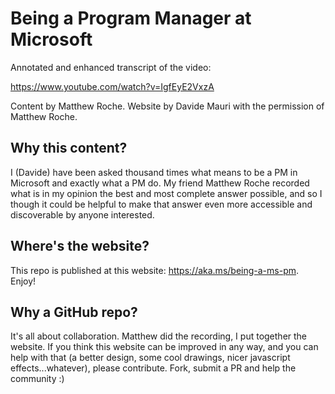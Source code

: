 # Being a Program Manager at Microsoft

Annotated and enhanced transcript of the video:

https://www.youtube.com/watch?v=IgfEyE2VxzA

Content by Matthew Roche. Website by Davide Mauri with the permission of Matthew Roche.

## Why this content?

I (Davide) have been asked thousand times what means to be a PM in Microsoft and exactly what a PM do. My friend Matthew Roche recorded what is in my opinion the best and most complete answer possible, and so I though it could be helpful to make that answer even more accessible and discoverable by anyone interested. 

## Where's the website?

This repo is published at this website: https://aka.ms/being-a-ms-pm. Enjoy!

## Why a GitHub repo?

It's all about collaboration. Matthew did the recording, I put together the website. If you think this website can be improved in any way, and you can help with that (a better design, some cool drawings, nicer javascript effects...whatever), please contribute. Fork, submit a PR and help the community :)
